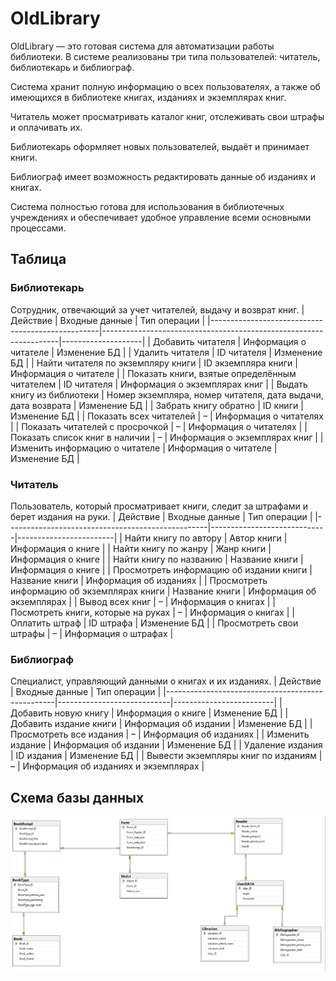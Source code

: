 # OldLibrary
OldLibrary — это готовая система для автоматизации работы библиотеки. В системе реализованы три типа пользователей: читатель, библиотекарь и библиограф.

Система хранит полную информацию о всех пользователях, а также об имеющихся в библиотеке книгах, изданиях и экземплярах книг.

Читатель может просматривать каталог книг, отслеживать свои штрафы и оплачивать их.

Библиотекарь оформляет новых пользователей, выдаёт и принимает книги.

Библиограф имеет возможность редактировать данные об изданиях и книгах.

Система полностью готова для использования в библиотечных учреждениях и обеспечивает удобное управление всеми основными процессами.

## Таблица
### Библиотекарь
Сотрудник, отвечающий за учет читателей, выдачу и возврат книг.
| Действие                                         | Входные данные                                                   | Тип операции       |
|--------------------------------------------------|-------------------------------------------------------------------|--------------------|
| Добавить читателя                                | Информация о читателе                                            | Изменение БД       |
| Удалить читателя                                 | ID читателя                                                      | Изменение БД       |
| Найти читателя по экземпляру книги               | ID экземпляра книги                                              | Информация о читателе |
| Показать книги, взятые определённым читателем    | ID читателя                                                      | Информация о экземплярах книг |
| Выдать книгу из библиотеки                       | Номер экземпляра, номер читателя, дата выдачи, дата возврата     | Изменение БД       |
| Забрать книгу обратно                            | ID книги                                                         | Изменение БД       |
| Показать всех читателей                          | –                                                                 | Информация о читателях |
| Показать читателей с просрочкой                  | –                                                                 | Информация о читателях |
| Показать список книг в наличии                   | –                                                                 | Информация о экземплярах книг |
| Изменить информацию о читателе                   | Информация о читателе                                            | Изменение БД       |


### Читатель
Пользователь, который просматривает книги, следит за штрафами и берет издания на руки.
| Действие                                         | Входные данные             | Тип операции           |
|--------------------------------------------------|-----------------------------|------------------------|
| Найти книгу по автору                            | Автор книги                 | Информация о книге     |
| Найти книгу по жанру                             | Жанр книги                  | Информация о книге     |
| Найти книгу по названию                          | Название книги              | Информация о книге     |
| Просмотреть информацию об издании книги          | Название книги              | Информация об изданиях |
| Просмотреть информацию об экземплярах книги      | Название книги              | Информация об экземплярах |
| Вывод всех книг                                  | –                           | Информация о книгах    |
| Посмотреть книги, которые на руках               | –                           | Информация о книгах    |
| Оплатить штраф                                   | ID штрафа                   | Изменение БД           |
| Просмотреть свои штрафы                          | –                           | Информация о штрафах   |

### Библиограф
Специалист, управляющий данными о книгах и их изданиях.
| Действие                                         | Входные данные            | Тип операции            |
|--------------------------------------------------|----------------------------|-------------------------|
| Добавить новую книгу                             | Информация о книге         | Изменение БД            |
| Добавить издание книги                           | Информация об издании      | Изменение БД            |
| Просмотреть все издания                          | –                          | Информация об изданиях  |
| Изменить издание                                 | Информация об издании      | Изменение БД            |
| Удаление издания                                 | ID издания                 | Изменение БД            |
| Вывести экземпляры книг по изданиям              | –                          | Информация об изданиях и экземплярах |

## Схема базы данных
![Структура БД](assets/BDStructure.jpg)

